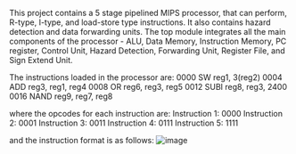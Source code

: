 This project contains a 5 stage pipelined MIPS processor, that can perform, R-type, I-type, and load-store type instructions. It also contains hazard detection and data forwarding units. The top module integrates all the main components of the processor - ALU, Data Memory, Instruction Memory, PC register, Control Unit, Hazard Detection, Forwarding Unit, Register File, and Sign Extend Unit.

The instructions loaded in the processor are:
0000 SW reg1, 3(reg2)
0004 ADD reg3, reg1, reg4
0008 OR reg6, reg3, reg5
0012 SUBI reg8, reg3, 2400
0016 NAND reg9, reg7, reg8

where the opcodes for each instruction are:
Instruction 1: 0000
Instruction 2: 0001
Instruction 3: 0011
Instruction 4: 0111
Instruction 5: 1111

and the instruction format is as follows:
![image](https://github.com/user-attachments/assets/25064e8b-e729-4f97-99ff-1b914ce8a717)

